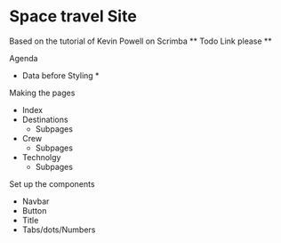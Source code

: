 # Space travel Site

Based on the tutorial of Kevin Powell on Scrimba
** Todo Link please **

Agenda

- Data before Styling \*

Making the pages

- Index
- Destinations
  - Subpages
- Crew
  - Subpages
- Technolgy
  - Subpages

Set up the components

- Navbar
- Button
- Title
- Tabs/dots/Numbers
